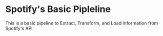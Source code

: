 # Spotify's Basic Pipleline

This is a basic pipeline to Extract, Transform, and Load information from Spotify's API
